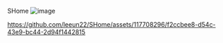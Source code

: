 SHome
![image](https://github.com/leeun22/SHome/assets/117708296/e7779983-d902-49c2-ab0e-a69dcc434d36)


https://github.com/leeun22/SHome/assets/117708296/f2ccbee8-d54c-43e9-bc44-2d94f1442815

